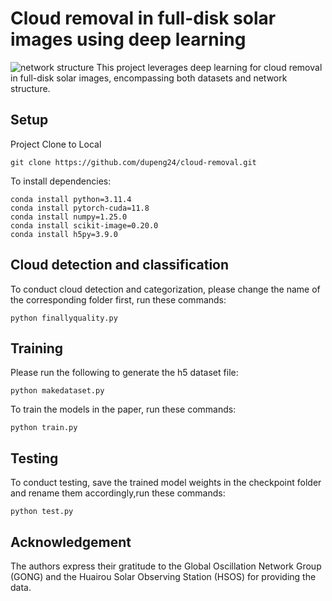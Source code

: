 # Cloud removal in full-disk solar images using deep learning
![network structure](https://github.com/dupeng24/cloud-removal/assets/103308215/b8175046-62e0-40c6-8703-e9b94363dcdf)
This project leverages deep learning for cloud removal in full-disk solar images, encompassing both datasets and network structure. 
## Setup
Project Clone to Local
```
git clone https://github.com/dupeng24/cloud-removal.git
```
To install dependencies:

```
conda install python=3.11.4
conda install pytorch-cuda=11.8
conda install numpy=1.25.0
conda install scikit-image=0.20.0
conda install h5py=3.9.0
```
## Cloud detection and classification
To conduct cloud detection and categorization, please change the name of the corresponding folder first, run these commands:
```
python finallyquality.py
```
## Training
Please run the following to generate the h5 dataset file:
```
python makedataset.py
```
To train the models in the paper, run these commands:
```
python train.py
```
## Testing
To conduct testing, save the trained model weights in the checkpoint folder and rename them accordingly,run these commands:
```
python test.py
```
## Acknowledgement
The authors express their gratitude to the Global Oscillation Network Group (GONG) and the Huairou Solar Observing Station (HSOS) for providing the data. 
